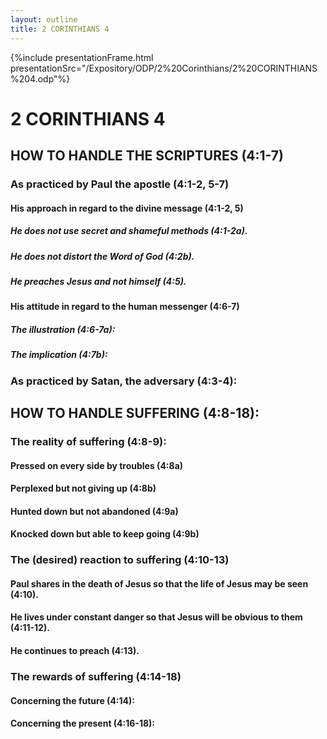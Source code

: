 ```yaml
---
layout: outline
title: 2 CORINTHIANS 4
---
```

{%include presentationFrame.html presentationSrc="/Expository/ODP/2%20Corinthians/2%20CORINTHIANS%204.odp"%}

# 2 CORINTHIANS 4 
## HOW TO HANDLE THE SCRIPTURES (4:1-7) 
###  As practiced by Paul the apostle (4:1-2, 5-7) 
####  His approach in regard to the divine message (4:1-2, 5) 
#####  He does not use secret and shameful methods (4:1-2a). 
#####  He does not distort the Word of God (4:2b). 
#####  He preaches Jesus and not himself (4:5). 
####  His attitude in regard to the human messenger (4:6-7) 
#####  The illustration (4:6-7a): 
#####  The implication (4:7b): 
###  As practiced by Satan, the adversary (4:3-4): 
## HOW TO HANDLE SUFFERING (4:8-18): 
###  The reality of suffering (4:8-9): 
####  Pressed on every side by troubles (4:8a) 
####  Perplexed but not giving up (4:8b) 
####  Hunted down but not abandoned (4:9a) 
####  Knocked down but able to keep going (4:9b) 
###  The (desired) reaction to suffering (4:10-13) 
####  Paul shares in the death of Jesus so that the life of Jesus may be seen (4:10). 
####  He lives under constant danger so that Jesus will be obvious to them (4:11-12). 
####  He continues to preach (4:13). 
###  The rewards of suffering (4:14-18) 
####  Concerning the future (4:14): 
####  Concerning the present (4:16-18): 
